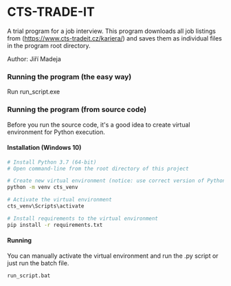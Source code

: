 # CTS-TRADE-IT
A trial program for a job interview.
This program downloads all job listings from (https://www.cts-tradeit.cz/kariera/) and saves them as individual files in the program root directory.

Author: Jiří Madeja

### Running the program (the easy way)
Run run_script.exe

### Running the program (from source code)
Before you run the source code, it's a good idea to create virtual environment for Python execution.


#### Installation (Windows 10)
```bash
# Install Python 3.7 (64-bit)
# Open command-line from the root directory of this project

# Create new virtual environment (notice: use correct version of Python)
python -m venv cts_venv

# Activate the virtual environment
cts_venv\Scripts\activate

# Install requirements to the virtual environment
pip install -r requirements.txt
```
#### Running
You can manually activate the virtual environment and run the .py script or just run the batch file.
```bash
run_script.bat
```